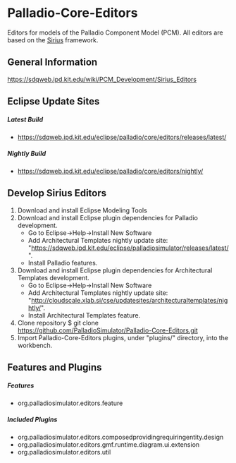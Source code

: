 Palladio-Core-Editors
=====================
Editors for models of the Palladio Component Model (PCM). All editors are based on the [Sirius][1] framework.

General Information
-----------------------------------------
https://sdqweb.ipd.kit.edu/wiki/PCM_Development/Sirius_Editors

Eclipse Update Sites
-----------------------------------------

##### Latest Build
- https://sdqweb.ipd.kit.edu/eclipse/palladio/core/editors/releases/latest/

##### Nightly Build
- https://sdqweb.ipd.kit.edu/eclipse/palladio/core/editors/nightly/

Develop Sirius Editors
-----------------------------------------

1. Download and install Eclipse Modeling Tools
2. Download and install Eclipse plugin dependencies for Palladio development.
	- Go to Eclipse->Help->Install New Software
	- Add Architectural Templates nightly update site: "https://sdqweb.ipd.kit.edu/eclipse/palladiosimulator/releases/latest/".
	- Install Palladio features.
3. Download and install Eclipse plugin dependencies for Architectural Templates development.
	- Go to Eclipse->Help->Install New Software
	- Add Architectural Templates nightly update site: "http://cloudscale.xlab.si/cse/updatesites/architecturaltemplates/nightly/".
	- Install Architectural Templates feature.
4. Clone repository
	$ git clone https://github.com/PalladioSimulator/Palladio-Core-Editors.git
5. Import Palladio-Core-Editors plugins, under "plugins/" directory, into the workbench.


Features and Plugins
--------------------
##### Features
- org.palladiosimulator.editors.feature

##### Included Plugins
- org.palladiosimulator.editors.composedprovidingrequiringentity.design
- org.palladiosimulator.editors.gmf.runtime.diagram.ui.extension
- org.palladiosimulator.editors.util

[1]: https://eclipse.org/sirius/
